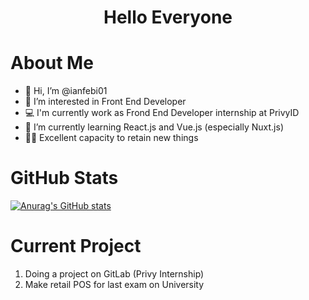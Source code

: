 <!---
ianfebi01/ianfebi01 is a ✨ special ✨ repository because its `README.md` (this file) appears on your GitHub profile.
You can click the Preview link to take a look at your changes.
--->
# <p align="center">Hello Everyone</p>
# About Me
- 👋 Hi, I’m @ianfebi01
- 👀 I’m interested in Front End Developer
- 💻 I'm currently work as Frond End Developer internship at PrivyID
- 🌱 I’m currently learning React.js and Vue.js (especially Nuxt.js)
- 💪🏻 Excellent capacity to retain new things

# GitHub Stats
[![Anurag's GitHub stats](https://github-readme-stats.vercel.app/api?username=ianfebi01&theme=dark)](https://github.com/ianfebi01/github-readme-stats)
# Current Project
1. Doing a project on GitLab (Privy Internship)
2. Make retail POS for last exam on University
